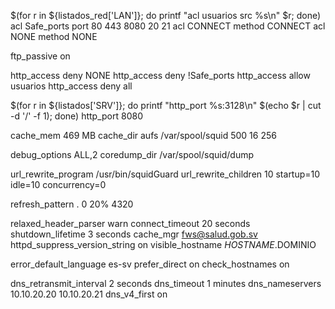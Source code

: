 $(for r in ${listados_red['LAN']}; do printf "acl usuarios src %s\n" $r; done)
acl Safe_ports port 80 443 8080 20 21
acl CONNECT method CONNECT
acl NONE method NONE

ftp_passive on

http_access deny NONE
http_access deny !Safe_ports
http_access allow usuarios
http_access deny all

$(for r in ${listados['SRV']}; do printf "http_port %s:3128\n" $(echo $r | cut -d '/' -f 1); done)
http_port 8080

cache_mem 469 MB
cache_dir aufs /var/spool/squid 500 16 256

debug_options ALL,2
coredump_dir /var/spool/squid/dump

url_rewrite_program /usr/bin/squidGuard 
url_rewrite_children 10 startup=10 idle=10 concurrency=0

refresh_pattern .       0   20% 4320

relaxed_header_parser warn
connect_timeout 20 seconds
shutdown_lifetime 3 seconds
cache_mgr fws@salud.gob.sv
httpd_suppress_version_string on
visible_hostname $HOSTNAME.$DOMINIO

error_default_language  es-sv
prefer_direct on
check_hostnames on

dns_retransmit_interval 2 seconds
dns_timeout 1 minutes
dns_nameservers 10.10.20.20 10.10.20.21
dns_v4_first on
